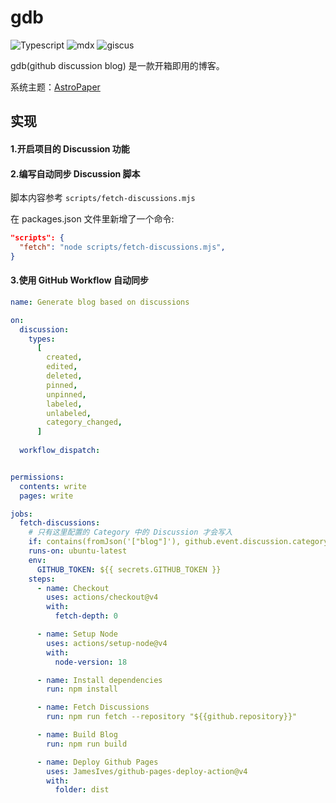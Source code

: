 # gdb

![Typescript](https://img.shields.io/badge/TypeScript-007ACC?style=for-the-badge&logo=typescript&logoColor=white) ![mdx](https://img.shields.io/badge/mdx-yellow?style=for-the-badge&logo=MDX&logoColor=white)  ![giscus](https://img.shields.io/badge/giscus-%2319c37d?style=for-the-badge&logo=giscus&logoColor=white)

gdb(github discussion blog) 是一款开箱即用的博客。

系统主题：[AstroPaper](https://github.com/satnaing/astro-paper)

## 实现

#### 1.开启项目的 Discussion 功能

#### 2.编写自动同步 Discussion 脚本

脚本内容参考 `scripts/fetch-discussions.mjs`

在 packages.json 文件里新增了一个命令:
```json
"scripts": {
  "fetch": "node scripts/fetch-discussions.mjs",
}
```

#### 3.使用 GitHub Workflow 自动同步

```yml
name: Generate blog based on discussions

on:
  discussion:
    types:
      [
        created,
        edited,
        deleted,
        pinned,
        unpinned,
        labeled,
        unlabeled,
        category_changed,
      ]
 
  workflow_dispatch:


permissions:
  contents: write
  pages: write

jobs:
  fetch-discussions:
    # 只有这里配置的 Category 中的 Discussion 才会写入
    if: contains(fromJson('["blog"]'), github.event.discussion.category.slug)
    runs-on: ubuntu-latest
    env:
      GITHUB_TOKEN: ${{ secrets.GITHUB_TOKEN }}
    steps:
      - name: Checkout
        uses: actions/checkout@v4
        with:
          fetch-depth: 0

      - name: Setup Node
        uses: actions/setup-node@v4
        with:
          node-version: 18

      - name: Install dependencies
        run: npm install

      - name: Fetch Discussions
        run: npm run fetch --repository "${{github.repository}}"

      - name: Build Blog
        run: npm run build

      - name: Deploy Github Pages
        uses: JamesIves/github-pages-deploy-action@v4
        with:
          folder: dist
```
